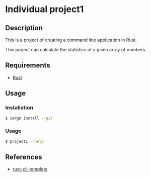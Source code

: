 # Individual project1

## Description

This is a project of creating a command line application in Rust.

This project can calculate the statistics of a given array of numbers.

## Requirements

* [Rust](https://www.rust-lang.org/en-US/install.html)

## Usage

### Installation

```bash
$ cargo install --git
```

### Usage

```bash
$ project1 --help
```



## References

* [rust-cli-template](https://github.com/kbknapp/rust-cli-template)
